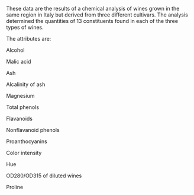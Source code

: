 These data are the results of a chemical analysis of wines grown in the same region in Italy but derived from three different cultivars. The analysis determined the quantities of 13 constituents found in each of the three types of wines.

The attributes are:

Alcohol

Malic acid

Ash

Alcalinity of ash

Magnesium

Total phenols

Flavanoids

Nonflavanoid phenols

Proanthocyanins

Color intensity

Hue

OD280/OD315 of diluted wines

Proline

